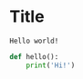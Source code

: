 # Title

```<- cat hello.txt
Hello world!
```

```python <- cat hello.py
def hello():
    print('Hi!')
```

